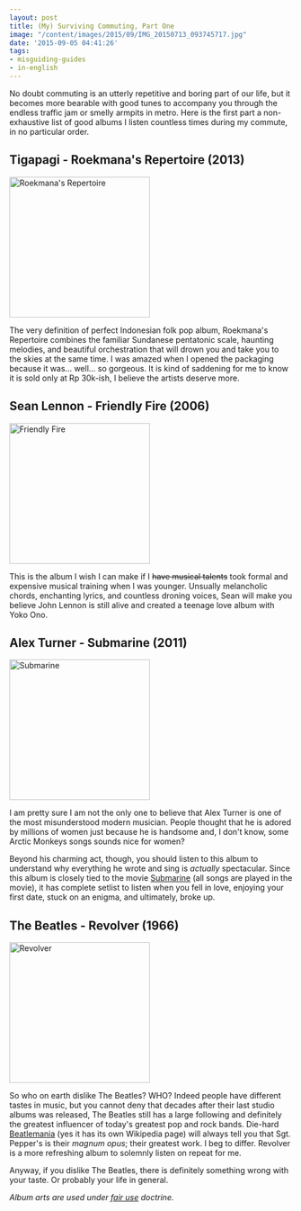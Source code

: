 ```yaml
---
layout: post
title: (My) Surviving Commuting, Part One
image: "/content/images/2015/09/IMG_20150713_093745717.jpg"
date: '2015-09-05 04:41:26'
tags:
- misguiding-guides
- in-english
---
```


No doubt commuting is an utterly repetitive and boring part of our life, but it becomes more bearable with good tunes to accompany you through the endless traffic jam or smelly armpits in metro. Here is the first part a non-exhaustive list of good albums I listen countless times during my commute, in no particular order.

## Tigapagi - Roekmana's Repertoire (2013)
<img src="https://38.media.tumblr.com/avatar_6ed99e496161_512.png" style="height:250px;width:250px;" alt="Roekmana's Repertoire"/>


The very definition of perfect Indonesian folk pop album, Roekmana's Repertoire combines the familiar Sundanese pentatonic scale, haunting melodies, and beautiful orchestration that will drown you and take you to the skies at the same time. I was amazed when I opened the packaging because it was... well... so gorgeous. It is kind of saddening for me to know it is sold only at Rp 30k-ish, I believe the artists deserve more.

## Sean Lennon - Friendly Fire (2006)
<img src="https:////upload.wikimedia.org/wikipedia/en/a/a0/Friendly_Fire.jpg" style="height:250px;width:250px;" alt="Friendly Fire"/>


This is the album I wish I can make if I ~~have musical talents~~ took formal and expensive musical training when I was younger. Unsually melancholic chords, enchanting lyrics, and countless droning voices, Sean will make you believe John Lennon is still alive and created a teenage love album with Yoko Ono.

## Alex Turner - Submarine (2011)
<img src="https:////upload.wikimedia.org/wikipedia/en/5/5e/Alex_Turner_Submarine.jpg" style="height:250px;width:250px;" alt="Submarine"/>


I am pretty sure I am not the only one to believe that Alex Turner is one of the most misunderstood modern musician. People thought that he is adored by millions of women just because he is handsome and, I don't know, some Arctic Monkeys songs sounds nice for women?

Beyond his charming act, though, you should listen to this album to understand why everything he wrote and sing is *actually* spectacular. Since this album is closely tied to the movie [Submarine](//www.imdb.com/title/tt1440292/) (all songs are played in the movie), it has complete setlist to listen when you fell in love, enjoying your first date, stuck on an enigma, and ultimately, broke up.

## The Beatles - Revolver (1966)
<img src="https://upload.wikimedia.org/wikipedia/en/1/16/Revolver.jpg" style="height:250px;width:250px;" alt="Revolver"/>


So who on earth dislike The Beatles? WHO? Indeed people have different tastes in music, but you cannot deny that decades after their last studio albums was released, The Beatles still has a large following and definitely the greatest influencer of today's greatest pop and rock bands. Die-hard [Beatlemania](https://en.wikipedia.org/wiki/Beatlemania) (yes it has its own Wikipedia page) will always tell you that Sgt. Pepper's is their *magnum opus*; their greatest work. I beg to differ. Revolver is a more refreshing album to solemnly listen on repeat for me.

Anyway, if you dislike The Beatles, there is definitely something wrong with your taste. Or probably your life in general.

*Album arts are used under [fair use](//en.m.wikipedia.org/wiki/Fair_use) doctrine.*